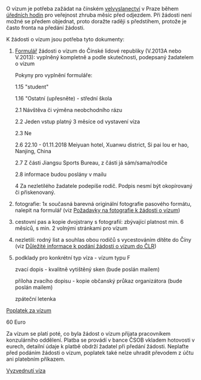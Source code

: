 O vízum je potřeba zažádat na čínském [velvyslanectví](https://www.google.co.uk/maps/place/Pelléova+71%2F18,+160+00+Praha+6-Bubeneč,+Czechia/@50.1014338,14.4052059,17z/data=!3m1!4b1!4m5!3m4!1s0x470b952784b3858f:0xf8889cacfd222c1a!8m2!3d50.1014304!4d14.4073946) v Praze během [úředních hodin](http://www.chinaembassy.cz/cze/lsyw/t1525474.htm) pro veřejnost zhruba měsíc před odjezdem. Při žádosti není možné se předem objednat, proto doražte raději s předstihem, protože je často fronta na předání žádosti. 


K žádosti o vízum jsou potřeba tyto dokumenty:

1) [Formulář](http://www.chinaembassy.cz/cze/lsyw/kzfks/P020140328781413758431.pdf) žádosti o vízum do Čínské lidové republiky (V.2013A nebo V.2013): vyplněný kompletně a podle skutečnosti, podepsaný žadatelem o vízum

    Pokyny pro vyplnění formuláře:

    1.15 "student"

    1.16 "Ostatní (upřesněte) - střední škola

    2.1 Návštěva či výměna neobchodního rázu

    2.2 Jeden vstup platný 3 měsíce od vystavení víza

    2.3 Ne

    2.6 22.10 - 01.11.2018 Meiyuan hotel, Xuanwu district, Si pai lou er hao, Nanjing, China

    2.7 Z části Jiangsu Sports Bureau, z části já sám/sama/rodiče

    2.8 informace budou poslány v mailu

    4 Za nezletilého žadatele podepíše rodič. Podpis nesmí být okopírovaný či přiskenovaný. 

2) fotografie: 1x současná barevná originální fotografie pasového formátu, nalepit na formulář (viz [Požadavky na fotografie k žádosti o vízum](http://www.chinaembassy.cz/cze/lsyw/viza/t1427711.htm))

3) cestovní pas a kopie dvojstrany s fotografií: zbývající platnost min. 6 měsíců, s min. 2 volnými stránkami pro vízum

4) nezletilí: rodný list a souhlas obou rodičů s vycestováním dítěte do Číny (viz [Důležité informace k podání žádosti o vízum do ČLR](http://www.chinaembassy.cz/cze/lsyw/viza/t753292.htm))

5) podklady pro konkrétní typ víza - vízum typu F

    zvací dopis - kvalitně vytištěný sken (bude poslán mailem)

    příloha zvacího dopisu - kopie občanský průkaz organizátora (bude poslán mailem)

    zpáteční letenka

[Poplatek za vízum](http://www.chinaembassy.cz/cze/lsyw/viza/t753290.htm)

60 Euro

Za vízum se platí poté, co byla žádost o vízum přijata pracovníkem konzulárního oddělení. Platba se provádí v bance ČSOB vkladem hotovosti v eurech, detailní údaje k platbě obdrží žadatel při předání žádosti. Neplaťte před podáním žádosti o vízum, poplatek také nelze uhradit převodem z účtu ani platebním příkazem.

[Vyzvednutí víza](http://www.chinaembassy.cz/cze/lsyw/viza/t753290.htm)

